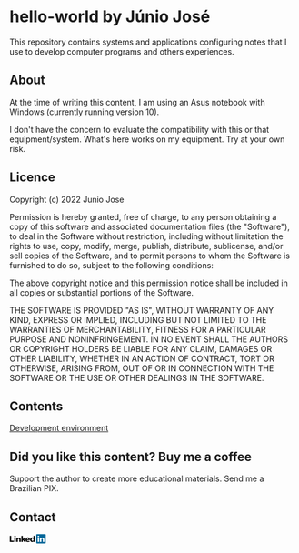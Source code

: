 # hello-world by Júnio José

This repository contains systems and applications configuring notes that I use to develop computer programs and others experiences.

## About

At the time of writing this content, I am using an Asus notebook with Windows (currently running version 10).

I don't have the concern to evaluate the compatibility with this or that equipment/system. What's here works on my equipment. Try at your own risk.

## Licence

Copyright (c) 2022 Junio Jose

Permission is hereby granted, free of charge, to any person obtaining a copy
of this software and associated documentation files (the "Software"), to deal
in the Software without restriction, including without limitation the rights
to use, copy, modify, merge, publish, distribute, sublicense, and/or sell
copies of the Software, and to permit persons to whom the Software is
furnished to do so, subject to the following conditions:

The above copyright notice and this permission notice shall be included in all
copies or substantial portions of the Software.

THE SOFTWARE IS PROVIDED "AS IS", WITHOUT WARRANTY OF ANY KIND, EXPRESS OR
IMPLIED, INCLUDING BUT NOT LIMITED TO THE WARRANTIES OF MERCHANTABILITY,
FITNESS FOR A PARTICULAR PURPOSE AND NONINFRINGEMENT. IN NO EVENT SHALL THE
AUTHORS OR COPYRIGHT HOLDERS BE LIABLE FOR ANY CLAIM, DAMAGES OR OTHER
LIABILITY, WHETHER IN AN ACTION OF CONTRACT, TORT OR OTHERWISE, ARISING FROM,
OUT OF OR IN CONNECTION WITH THE SOFTWARE OR THE USE OR OTHER DEALINGS IN THE
SOFTWARE.

## Contents

[Development environment](/contents/devel_env.md)

## Did you like this content? Buy me a coffee

Support the author to create more educational materials. Send me a Brazilian PIX.

## Contact

[![My LinkedIn](/images/LinkedIn_Logo.svg.png "LinkedIn logo")](https://www.linkedin.com/in/juniojose/)
